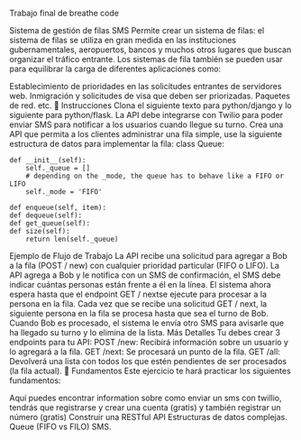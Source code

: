 Trabajo final de breathe code

Sistema de gestión de filas SMS
Permite crear un sistema de filas: el sistema de filas se utiliza en gran medida en las instituciones gubernamentales, aeropuertos, bancos y muchos otros lugares que buscan organizar el tráfico entrante. Los sistemas de fila también se pueden usar para equilibrar la carga de diferentes aplicaciones como:

Establecimiento de prioridades en las solicitudes entrantes de servidores web.
Inmigración y solicitudes de visa que deben ser priorizadas.
Paquetes de red.
etc.
📝 Instrucciones
Clona el siguiente texto para python/django y lo siguiente para python/flask.
La API debe integrarse con Twilio para poder enviar SMS para notificar a los usuarios cuando llegue su turno.
Crea una API que permita a los clientes administrar una fila simple, use la siguiente estructura de datos para implementar la fila:
class Queue:

    def __init__(self):
        self._queue = []
        # depending on the _mode, the queue has to behave like a FIFO or LIFO
        self._mode = 'FIFO'

    def enqueue(self, item):
    def dequeue(self):
    def get_queue(self):
    def size(self):
        return len(self._queue)
Ejemplo de Flujo de Trabajo
La API recibe una solicitud para agregar a Bob a la fila (POST / new) con cualquier prioridad particular (FIFO o LIFO).
La API agrega a Bob y le notifica con un SMS de confirmación, el SMS debe indicar cuántas personas están frente a él en la línea.
El sistema ahora espera hasta que el endpoint GET / nextse ejecute para procesar a la persona en la fila.
Cada vez que se recibe una solicitud GET / next, la siguiente persona en la fila se procesa hasta que sea el turno de Bob.
Cuando Bob es procesado, el sistema le envía otro SMS para avisarle que ha llegado su turno y lo elimina de la lista.
Más Detalles
Tu debes crear 3 endpoints para tu API:
POST /new: Recibirá información sobre un usuario y lo agregará a la fila.
GET /next: Se procesará un punto de la fila.
GET /all: Devolverá una lista con todos los que estén pendientes de ser procesados (la fila actual).
📖 Fundamentos
Este ejercicio te hará practicar los siguientes fundamentos:

Aquí puedes encontrar information sobre como enviar un sms con twillio, tendrás que registrarse y crear una cuenta (gratis) y también registrar un número (gratis)
Construir una RESTful API
Estructuras de datos complejas.
Queue (FIFO vs FILO)
SMS.

